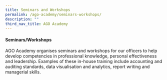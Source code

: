 ```yaml
---
title: Seminars and Workshops
permalink: /ago-academy/seminars-workshops/
description: ""
third_nav_title: AGO Academy
---
```


#### Seminars/Workshops

AGO Academy organises seminars and workshops for our officers to help develop competencies in professional knowledge, personal effectiveness and leadership. Examples of these in-house training include accounting and auditing standards, data visualisation and analytics, report writing and managerial skills.